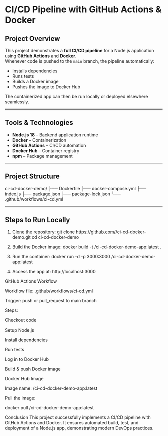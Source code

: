 # CI/CD Pipeline with GitHub Actions & Docker

## Project Overview
This project demonstrates a **full CI/CD pipeline** for a Node.js application using **GitHub Actions** and **Docker**.  
Whenever code is pushed to the `main` branch, the pipeline automatically:
- Installs dependencies
- Runs tests
- Builds a Docker image
- Pushes the image to Docker Hub

The containerized app can then be run locally or deployed elsewhere seamlessly.

---

## Tools & Technologies
- **Node.js 18** – Backend application runtime
- **Docker** – Containerization
- **GitHub Actions** – CI/CD automation
- **Docker Hub** – Container registry
- **npm** – Package management

---

## Project Structure
ci-cd-docker-demo/
├── Dockerfile
├── docker-compose.yml
├── index.js
├── package.json
├── package-lock.json
└── .github/workflows/ci-cd.yml

---

## Steps to Run Locally
1. Clone the repository:
git clone https://github.com/<your-username>/ci-cd-docker-demo.git
cd ci-cd-docker-demo

2. Build the Docker image:
docker build -t <your-dockerhub-username>/ci-cd-docker-demo-app:latest .

3. Run the container:
docker run -d -p 3000:3000 <your-dockerhub-username>/ci-cd-docker-demo-app:latest

4. Access the app at: http://localhost:3000

GitHub Actions Workflow

Workflow file: .github/workflows/ci-cd.yml

Trigger: push or pull_request to main branch

Steps:

Checkout code

Setup Node.js

Install dependencies

Run tests

Log in to Docker Hub

Build & push Docker image

Docker Hub Image

Image name: <your-dockerhub-username>/ci-cd-docker-demo-app:latest

Pull the image:

docker pull <your-dockerhub-username>/ci-cd-docker-demo-app:latest

Conclusion
This project successfully implements a CI/CD pipeline with GitHub Actions and Docker.
It ensures automated build, test, and deployment of a Node.js app, demonstrating modern DevOps practices.
